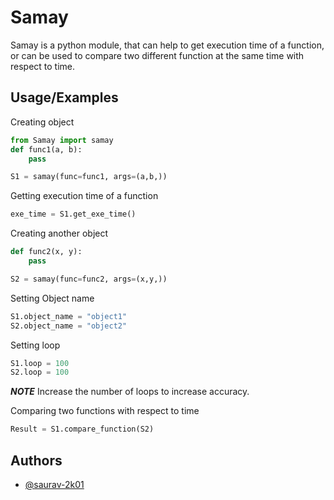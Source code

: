 
# Samay

Samay is a python module, that can help to get execution time of a function, or can be used to compare two different function at the same time with respect to time.




## Usage/Examples
Creating object
```python
from Samay import samay
def func1(a, b):
    pass

S1 = samay(func=func1, args=(a,b,))

```
Getting execution time of a function
```python
exe_time = S1.get_exe_time()

```
Creating another object
```python
def func2(x, y):
    pass

S2 = samay(func=func2, args=(x,y,))

```
Setting Object name 

```python
S1.object_name = "object1"
S2.object_name = "object2"
```

Setting loop
```python
S1.loop = 100
S2.loop = 100
```
**_NOTE_** Increase the number of loops to increase accuracy.

Comparing two functions with respect to time
```python
Result = S1.compare_function(S2)
```

## Authors

- [@saurav-2k01](https://github.com/saurav-2k01)

